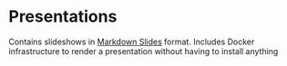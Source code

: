 # Presentations

Contains slideshows in [Markdown Slides](https://gitlab.com/da_doomer/markdown-slides) format. Includes Docker infrastructure to render a presentation without having to install anything
